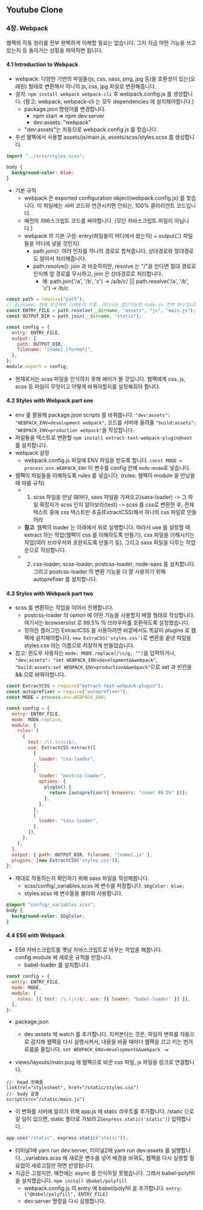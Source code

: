## Youtube Clone

### 4장. Webpack

웹팩의 작동 원리를 전부 완벽하게 이해할 필요는 없습니다. 그저 지금 어떤 기능을 쓰고 있는지 등 돌아가는 상황을 파악하면 됩니다.

#### 4.1 Introduction to Webpack

- webpack: 다양한 기반의 파일들(js, css, sass, png, jpg 등)을 호환성이 있는(오래된) 형태로 변환해서 하나의 js, css, jpg 파일로 변환해줍니다.
- 설치: `npm install webpack webpack-cli` 후 webpack.config.js 를 생성합니다. (참고: webpack, webpack-cli 는 모두 dependencies 에 설치해야합니다.)
  - package.json 명령어를 변경합니다.
    - npm start => npm dev:server
    - dev:assets: "webpack"
  - "dev:assets"는 자동으로 webpack.config.js 를 찾습니다.
- 우선 웹팩에서 사용할 assets/js/main.js, assets/scss/styles.scss 를 생성합니다.

```javascript
import "../scss/styles.scss";
```

```scss
body {
  background-color: blue;
}
```

- 기본 규칙
  - webpack 은 exported configuration object(webpack.config.js) 를 찾습니다. 이 파일에는 서버 코드와 연관시키면 안되는, 100% 클라리언트 코드입니다.
  - 예전의 자바스크립트 코드를 써야합니다. (모던 자바스크립트 파일이 아닙니다.)
  - webpack 의 기본 구성: entry(파일들이 어디에서 왔는지) + output(그 파일들을 어디에 넣을 것인지)
    - path.join(): 여러 인자를 하나의 경로로 합쳐줍니다. 상대경로와 절대경로도 알아서 처리해줍니다.
    - path.resolve(): join 과 비슷하지만, resolve 는 "/"을 만다면 절대 경로로 인식해 앞 경로를 무시하고, join 은 상대경로로 처리합니다.
      - 예: path.join('/a', '/b', 'c') -> /a/b/c/ ||| path.resolve('/a', '/b', 'c') -> /b/c

```javascript
const path = require("path");
// dirname: 현재 프로젝트 디렉토리 이름. 어디서든 접근가능한 node.js 전역 변수입니다.
const ENTRY_FILE = path.resolve(__dirname, "assets", "js", "main.js");
const OUTPUT_DIR = path.join(__dirname, "static");

const config = {
  entry: ENTRY_FILE,
  output: {
    path: OUTPUT_DIR,
    filename: "[name].[format]",
  },
};
module.export = config;
```

- 현재로서는 scss 파일을 인식하지 못해 에러가 뜰 것입니다. 웹팩에게 css, js, scss 등 파일이 무엇이고 어떻게 바꿔야할지를 설정해줘야 합니다.

#### 4.2 Styles with Webpack part one

- env 를 활용해 package.json scripts 를 바꿔봅니다. `"dev:assets": "WEBPACK_ENV=development webpack"`, 코드를 서버에 올려줄 `"build:assets": "WEBPACK_ENV=production webpack"`을 작성합니다.
- 파일들을 텍스트로 변환할 `npm install extract-text-webpack-plugin@next`를 설치합니다.
- webpack 설정
  - webpack.config.js 파일에 ENV 파일을 받도록 합니다. `const MODE = process.env.WEBPACK_ENV` 이 변수를 config 안에 `mode:mode`로 넣습니다.
- 웹팩이 파일들을 이해하도록 rules 를 넣습니다. (rules: 웹팩이 module 을 만났을 때 따를 규칙)
  - 1. scss 파일을 만날 떄마다, sass 파일을 가져오고(sass-loader) -> 그 파일 확장자가 scss 인지 알아보라(test) -> scss 를 css로 변환한 후, 전체 텍스트 중에 css 텍스트만 추출(ExtractCSS)해서 하나의 css 파일로 만들어라
  - **참고**: 웹팩의 loader 는 아래에서 위로 실행합니다. 따라서 use 를 설정할 때 extract 하는 작업(웹팩이 css 를 이해하도록 만들기), css 파일을 이해시키는 작업(여러 브라우저와 호환되도록 만들기 등), 그리고 sass 파일을 다루는 작업 순으로 작성합니다.
  - 2. css-loader, scss-loader, postcss-loader, node-sass 를 설치합니다. 그리고 postcss-loader 의 변환 기능을 더 잘 사용하기 위해 autoprefixer 를 설치합니다.

#### 4.3 Styles with Webpack part two

- scss 를 변환하는 작업을 이어서 진행합니다.
  - postcss-loader 의 option 에 어떤 기능을 사용할지 배열 형태로 작성합니다. 여기서는 browserslist 로 99.5% 의 브라우저를 호환하도록 설정했습니다.
  - 정의한 플러그인 ExtractCSS 를 사용하려면 바깥에서도 똑같이 plugins 로 웹팩에 설치해야합니다. `new ExtraCSS('styles.css')`로 변환을 끝낸 파일을 styles.css 라는 이름으로 저장하게 만들었습니다.
- 참고: 윈도우 사용자는 `mode: MODE.replace(/\s/g, "")`을 입력하거나, `"dev:assets": "set WEBPACK_ENV=development&&webpack"`, `"build:assets:set WEBPACK_ENV=production&&webpack"`으로 set 과 빈칸을 && 으로 바꿔야합니다.

```javascript
const ExtractCSS = require("extract-text-webpack-plugin");
const autoprefixer = require("autoprefixer");
const MODE = process.env.WEBPACK_ENV;

const config = {
  entry: ENTRY_FILE,
  mode: MODE.replace,
  module: {
    rules: [
      {
        test: /\(.scss)$/,
        use: ExtractCSS.extract([
          {
            loader: "css-loader",
          },
          {
            loader: "postcss-loader",
            options: {
              plugin() {
                return [autoprefixer({ browsers: "cover 99.5%" })];
              },
            },
          },
          {
            loader: "sass-loader",
          },
        ]),
      },
    ],
  },
  output: { path: OUTPUT_DIR, filename: "[name].js" },
  plugins: [new ExtractCSS("styles.css")],
};
```

- 제대로 작동하는지 확인하기 위해 sass 파일을 작성해봅니다.
  - scss/config/\_variables.scss 에 변수를 저장합니다. `$bgColor: blue;`
  - styles.scss 에 변수들을 불러와 사용합니다.

```scss
@import "config/_variables.scss";
body {
  background-color: $bgColor;
}
```

#### 4.4 ES6 with Webpack

- ES6 자바스크립트를 옛날 자바스크립트로 바꾸는 작업을 해봅니다. config.module 에 새로운 규칙을 만듭니다.
  - babel-loader 를 설치합니다.

```javascript
const config = {
  entry: ENTRY_FILE,
  mode: MODE,
  module: {
    rules: [{ test: /\.(js)$/, use: [{ loader: "babel-loader" }] }],
  },
};
```

- package.json

  - dev:assets 에 watch 를 추가합니다. 지켜본다는 것은, 파일의 변화를 자동으로 감지해 웹팩을 다시 실행시켜서, 내용을 바꿀 때마다 웹팩을 끄고 키는 번거로움을 줄입니다. `set WEBPACK_ENV=development&&webpack -w`

- views/layouts/main.pug 에 웹팩으로 바꾼 css 파일, js 파일을 링크로 연결합니다.

```pug
//- head 첫째줄
link(rel="stylesheet", href="/static/styles.css")
//- body 끝줄
script(src="/static/main.js")
```

- 이 변화를 서버에 알리기 위해 app.js 에 static 라우트를 추가합니다. /static 으로 갈 일이 있으면, static 폴더로 가보라고(`express.static('static')`) 입력합니다.

```javascript
app.use("/static", express.static("static"));
```

- 터미널1에 yarn run dev:server, 터미널2에 yarn run dev:assets 를 실행합니다. \_variables.scss 에 새로운 변수를 넣어 배경을 바꿔도, 웹팩을 다시 실행할 필요없이 새로고침만 하면 반영됩니다.
- 지금은 고쳤지만, 예전에는 async 를 인식하질 못했습니다. 그래서 babel-polyfill 을 설치했습니다. `npm install @babel/polyfill`
  - webpack.config.js 의 entry 에 babel/polyfill 을 추가합니다. `entry: ["@babel/polyfill", ENTRY_FILE]`
  - dev:server 명령을 다시 실행합니다.

